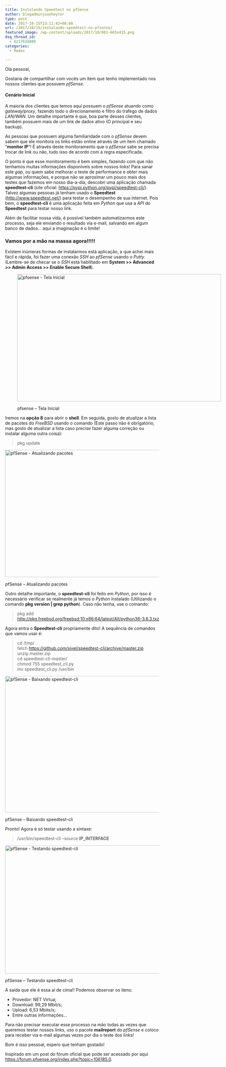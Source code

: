 ```yaml
---
title: Instalando Speedtest no pfSense
author: blogadminjoaoheytor
type: post
date: 2017-10-15T23:11:42+00:00
url: /2017/10/15/instalando-speedtest-no-pfsense/
featured_image: /wp-content/uploads/2017/10/001-665x415.png
dsq_thread_id:
  - 6217634809
categories:
  - Redes

---
```

Olá pessoal,

Gostaria de compartilhar com vocês um item que tenho implementado nos nossos clientes que possuem _pfSense_.

#### Cenário Inicial

A maioria dos clientes que temos aqui possuem o _pfSense_ atuando como _gateway/proxy_, fazendo todo o direcionamento e filtro do trafego de dados _LAN/WAN_. Um detalhe importante é que, boa parte desses clientes, também possuem mais de um link de dados ativo (O principal e seu backup).

As pessoas que possuem alguma familiaridade com o _pfSense_ devem sabem que ele monitora os links estão online através de um item chamado “**monitor IP**”! É através deste monitoramento que o _pfSense_ sabe se precisa trocar de link ou não, tudo isso de acordo com a regra especificada.

<!--more-->

O ponto é que esse monitoramento é bem simples, fazendo com que não tenhamos muitas informações disponíveis sobre nossos links! Para sanar este _gap_, ou quem sabe melhorar o teste de performance e obter mais algumas informações, e porque não se aproximar um pouco mais dos testes que fazemos em nosso dia-a-dia, descobri uma aplicação chamada **speedtest-cli** (site oficial: <a href="https://pypi.python.org/pypi/speedtest-cli/" target="_blank" rel="noopener">https://pypi.python.org/pypi/speedtest-cli/</a>). Talvez algumas pessoas já tenham usado o **Speedtest** (<a href="http://www.speedtest.net/" target="_blank" rel="noopener">http://www.speedtest.net/</a>) para testar o desempenho de sua internet. Pois bem, o **speedtest-cli** é uma aplicação feita em _Python_ que usa a _API_ do **Speedtest** para testar nosso link.

Além de facilitar nossa vida, é possível também automatizarmos este processo, seja ele enviando o resultado via e-mail, salvando em algum banco de dados&#8230; aqui a imaginação é o limite!

### Vamos por a mão na massa agora!!!!!

Existem inúmeras formas de instalarmos está aplicação, a que achei mais fácil e rápida, foi fazer uma conexão _SSH_ ao _pfSense_ usando o _Putty_ (Lembre-se de checar se o _SSH_ está habilitado em **System >> Advanced >> Admin Access >> Enable Secure Shell**).<figure id="attachment_1197" aria-describedby="caption-attachment-1197" style="width: 666px" class="wp-caption aligncenter">

<img loading="lazy" class="size-full wp-image-1197" src="https://www.joaoheytor.com/wp-content/uploads/2017/10/001.png" alt="pfsense - Tela Inicial" width="666" height="415" srcset="https://www.joaoheytor.com/wp-content/uploads/2017/10/001.png 666w, https://www.joaoheytor.com/wp-content/uploads/2017/10/001-300x187.png 300w, https://www.joaoheytor.com/wp-content/uploads/2017/10/001-665x415.png 665w" sizes="(max-width: 666px) 100vw, 666px" /> <figcaption id="caption-attachment-1197" class="wp-caption-text">pfsense &#8211; Tela Inicial</figcaption></figure> 

Iremos na **opção 8** para abrir o **shell**. Em seguida, gosto de atualizar a lista de pacotes do _FreeBSD_ usando o comando (Este passo não é obrigatório, mas gosto de atualizar a lista caso precise fazer alguma correção ou instalar alguma outra coisa):

> pkg update<figure id="attachment_1198" aria-describedby="caption-attachment-1198" style="width: 666px" class="wp-caption aligncenter">

<img loading="lazy" class="size-full wp-image-1198" src="https://www.joaoheytor.com/wp-content/uploads/2017/10/002.png" alt="pfSense - Atualizando pacotes" width="666" height="415" srcset="https://www.joaoheytor.com/wp-content/uploads/2017/10/002.png 666w, https://www.joaoheytor.com/wp-content/uploads/2017/10/002-300x187.png 300w, https://www.joaoheytor.com/wp-content/uploads/2017/10/002-665x415.png 665w" sizes="(max-width: 666px) 100vw, 666px" /> <figcaption id="caption-attachment-1198" class="wp-caption-text">pfSense &#8211; Atualizando pacotes</figcaption></figure> 

Outro detalhe importante, o **speedtest-cli** foi feito em _Python_, por isso é necessário verificar se realmente já temos o _Python_ instalado (Utilizando o comando **pkg version | grep python**). Caso não tenha, use o comando:

> pkg add http://pkg.freebsd.org/freebsd:10:x86:64/latest/All/python36-3.6.3.txz

Agora entra o **Speedtest-cli** propriamente dito! A sequência de comandos que vamos usar é:

> cd /tmp/  
> fetch https://github.com/sivel/speedtest-cli/archive/master.zip  
> unzip master.zip  
> cd speedtest-cli-master/  
> chmod 755 speedtest_cli.py  
> mv speedtest_cli.py /usr/bin<figure id="attachment_1199" aria-describedby="caption-attachment-1199" style="width: 666px" class="wp-caption aligncenter">

<img loading="lazy" class="size-full wp-image-1199" src="https://www.joaoheytor.com/wp-content/uploads/2017/10/004.png" alt="pfSense - Baixando speedtest-cli" width="666" height="445" srcset="https://www.joaoheytor.com/wp-content/uploads/2017/10/004.png 666w, https://www.joaoheytor.com/wp-content/uploads/2017/10/004-300x200.png 300w" sizes="(max-width: 666px) 100vw, 666px" /> <figcaption id="caption-attachment-1199" class="wp-caption-text">pfSense &#8211; Baixando speedtest-cli</figcaption></figure> 

Pronto! Agora é só testar usando a sintaxe:

> /usr/bin/speedtest-cli &#8211;source **IP_INTERFACE**<figure id="attachment_1200" aria-describedby="caption-attachment-1200" style="width: 666px" class="wp-caption aligncenter">

<img loading="lazy" class="size-full wp-image-1200" src="https://www.joaoheytor.com/wp-content/uploads/2017/10/005.png" alt="pfSense - Testando speedtest-cli" width="666" height="418" srcset="https://www.joaoheytor.com/wp-content/uploads/2017/10/005.png 666w, https://www.joaoheytor.com/wp-content/uploads/2017/10/005-300x188.png 300w, https://www.joaoheytor.com/wp-content/uploads/2017/10/005-665x418.png 665w" sizes="(max-width: 666px) 100vw, 666px" /> <figcaption id="caption-attachment-1200" class="wp-caption-text">pfSense &#8211; Testando speedtest-cli</figcaption></figure> 

A saída que ele é essa aí de cima!! Podemos observar os itens:

  * Provedor: NET Virtua;
  * Download: 99,29 Mbit/s;
  * Upload: 6,53 Mbits/s;
  * Entre outras informações&#8230;

Para não precisar executar esse processo na mão todas as vezes que queremos testar nossos links, uso o pacote **mailreport** do _pfSense_ e coloco para receber via e-mail algumas vezes por dia o teste dos links!

Bom é isso pessoal, espero que tenham gostado!

Inspirado em um post do fórum oficial que pode ser acessado por aqui <a href="https://forum.pfsense.org/index.php?topic=106185.0" target="_blank" rel="noopener">https://forum.pfsense.org/index.php?topic=106185.0</a>.